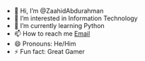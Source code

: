 - 👋 Hi, I’m @ZaahidAbdurahman
- 👀 I’m interested in Information Technology
- 🌱 I’m currently learning Python
- 📫 How to reach me <a href="mailto:abdurahmanzaahid1@gmail.com">Email </a>
- 😄 Pronouns: He/Him
- ⚡ Fun fact: Great Gamer


